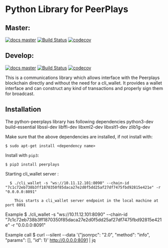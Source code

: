 # Python Library for PeerPlays

## Master:

[![docs master](https://readthedocs.org/projects/python-peerplays/badge/?version=master)](http://python-peerplays.readthedocs.io/en/latest/)
[![Build Status](https://travis-ci.org/PBSA/python-peerplays.svg?branch=master)](https://travis-ci.org/PBSA/python-peerplays)
[![codecov](https://codecov.io/gh/pbsa/python-peerplays/branch/master/graph/badge.svg)](https://codecov.io/gh/pbsa/python-peerplays)

## Develop:

[![docs master](https://readthedocs.org/projects/python-peerplays/badge/?version=develop)](http://python-peerplays.readthedocs.io/en/latest/)
[![Build Status](https://travis-ci.org/PBSA/python-peerplays.svg?branch=develop)](https://travis-ci.org/PBSA/python-peerplays)
[![codecov](https://codecov.io/gh/pbsa/python-peerplays/branch/develop/graph/badge.svg)](https://codecov.io/gh/pbsa/python-peerplays)

This is a communications library which allows interface with the Peerplays blockchain directly and without the need for a cli_wallet. It provides a wallet interface and can construct any kind of transactions and properly sign them for broadcast.

## Installation

The python-peerplays library has following dependencies
  python3-dev
  build-essential
  libssl-dev 
  libffi-dev
  libxml2-dev 
  libxslt1-dev 
  zlib1g-dev 

Make sure that the above dependencies are installed, if not install with:  

    $ sudo apt-get install <dependency name>

Install with `pip3`:

    $ pip3 install peerplays
    
Starting cli_wallet server :

	  $ ./cli_wallet -s "ws://10.11.12.101:8090" --chain-id "7c1c72eb738b3ff1870350f85daca27e2d0f5dd25af27df7475fbd92815e421e" -r "0.0.0.0:8091"

        This starts a cli_wallet server endpoint in the local machine at port 8091

Example
    $ ./cli_wallet -s "ws://10.11.12.101:8090" --chain-id "7c1c72eb738b3ff1870350f85daca27e2d0f5dd25af27df7475fbd92815e421e" -r "0.0.0.0:8091" 


Example call
	$ curl --silent --data '{"jsonrpc": "2.0", "method": "info", "params": [], "id": 1}' http://0.0.0.0:8091 | jq

    

